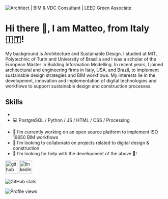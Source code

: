 ![Architect | BIM & VDC Consultant | LEED Green Associate](https://media-exp1.licdn.com/dms/image/C4E16AQEyFbGlywYvwQ/profile-displaybackgroundimage-shrink_350_1400/0/1516578289496?e=1614816000&v=beta&t=QHxK550b5MDTKNOJi0HT_z923J-aaSZSIpaAkalPL1I)

# Hi there 👋, I am Matteo, from Italy 🇮🇹!
My background is Architecture and Sustainable Design. I studied at MIT, Polytechnic of Turin and University of Brasília and I was a scholar of the European Master in Building Information Modelling. In recent years, I joined architectural and engineering firms in Italy, USA, and Brazil, to implement sustainable design strategies and BIM workflows. My interests lie in the development, innovation and implementation of digital technologies and workflows to support sustainable design and construction processes.

## Skills
* 
* :computer: PostgreSQL / Python / JS / HTML / CSS / Processing

- 🔭 I’m currently working on an open source platform to implement ISO 19650 BIM workflows 
- 👯 I’m looking to collaborate on projects related to digital design & construction 
- 🤔 I’m looking for help with the development of the above 🔭! 


[<img src='https://cdn.jsdelivr.net/npm/simple-icons@3.0.1/icons/github.svg' alt='github' height='40'>](https://github.com/matteomandrile)  [<img src='https://cdn.jsdelivr.net/npm/simple-icons@3.0.1/icons/linkedin.svg' alt='linkedin' height='40'>](https://www.linkedin.com/in/https://www.linkedin.com/in/matteo-mandrile//)  

![GitHub stats](https://github-readme-stats.vercel.app/api?username=matteomandrile&show_icons=true&count_private=true)  

![Profile views](https://gpvc.arturio.dev/matteomandrile)  
